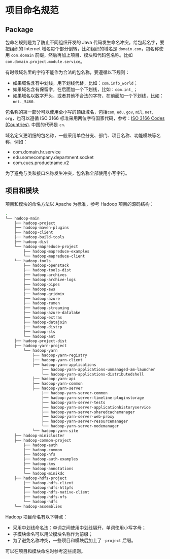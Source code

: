 # 项目命名规范

## Package

包命名规则是为了防止不同组织开发的 Java 代码发生命名冲突。给包起名字，要把组织的 Internet 域名每个部分倒转，比如组织的域名是 `domain.com`，包名称使用 `com.domain` 前缀，然后再加上项目、模块和代码包名称。比如 `com.domain.project.module.service`。

有时候域名里的字符不能作为合法的包名称，要遵循以下规则：

- 如果域名含有中划线，用下划线代替，比如：`com.info_world`；
- 如果域名含有保留字，在后面加一个下划线，比如：`com.int_`；
- 如果域名以数字开头，或者其他不合法的字符，在前面加一个下划线，比如：`net._5460`.

包名称的第一部分可以使用全小写的顶级域名，包括`com`, `edu`, `gov`, `mil`, `net`, `org`，也可以遵循 ISO 3166 标准采用两位字符国家代码，参考：[ISO 3166 Codes (Countries)](https://baike.baidu.com/item/ISO%203166-1). 中国的代码是 `cn`.

域名定义更明细的包名称，一般采用单位分支、部门、项目名称、功能模块等名称，例如：

- com.domain.hr.service
- edu.somecompany.department.socket
- com.cucs.productname.v2

为了避免与类和接口名称发生冲突，包名称全部使用小写字符。

## 项目和模块

项目和模块的命名方法以 Apache 为标准，参考 Hadoop 项目的源码结构：

```sh
.
└── hadoop-main
    ├── hadoop-project
    ├── hadoop-maven-plugins
    ├── hadoop-client
    ├── hadoop-build-tools
    ├── hadoop-dist
    └── hadoop-mapreduce-project
        ├── hadoop-mapreduce-examples
        └── hadoop-mapreduce-client
    └── hadoop-tools
        ├── hadoop-openstack
        ├── hadoop-tools-dist
        ├── hadoop-archives
        ├── hadoop-archive-logs
        ├── hadoop-pipes
        ├── hadoop-aws
        ├── hadoop-gridmix
        ├── hadoop-azure
        ├── hadoop-rumen
        ├── hadoop-streaming
        ├── hadoop-azure-datalake
        ├── hadoop-extras
        ├── hadoop-datajoin
        ├── hadoop-distcp
        ├── hadoop-sls
        └── hadoop-ant
    ├── hadoop-project-dist
    ├── hadoop-yarn-project
        └── hadoop-yarn
            ├── hadoop-yarn-registry
            ├── hadoop-yarn-client
            ├── hadoop-yarn-applications
                ├── hadoop-yarn-applications-unmanaged-am-launcher
                └── hadoop-yarn-applications-distributedshell
            ├── hadoop-yarn-api
            ├── hadoop-yarn-common
            ├── hadoop-yarn-server
                ├── hadoop-yarn-server-common
                ├── hadoop-yarn-server-timeline-pluginstorage
                ├── hadoop-yarn-server-tests
                ├── hadoop-yarn-server-applicationhistoryservice
                ├── hadoop-yarn-server-sharedcachemanager
                ├── hadoop-yarn-server-web-proxy
                ├── hadoop-yarn-server-resourcemanager
                └── hadoop-yarn-server-nodemanager
            └── hadoop-yarn-site
    ├── hadoop-minicluster
    ├── hadoop-common-project
        ├── hadoop-auth
        ├── hadoop-common
        ├── hadoop-nfs
        ├── hadoop-auth-examples
        ├── hadoop-kms
        ├── hadoop-annotations
        └── hadoop-minikdc
    ├── hadoop-hdfs-project
        ├── hadoop-hdfs-client
        ├── hadoop-hdfs-httpfs
        ├── hadoop-hdfs-native-client
        ├── hadoop-hdfs-nfs
        └── hadoop-hdfs
    └── hadoop-assemblies
```

Hadoop 项目命名有以下特点：

- 采用中划线命名法：单词之间使用中划线隔开，单词使用小写字母；
- 子模块命名可以用父模块名称作为前缀；
- 为了避免名称冲突，一些项目和模块后加上了 `-project` 后缀。

可以在项目和模块命名时参考这些规则。


